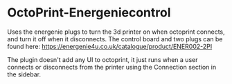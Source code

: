 # OctoPrint-Energeniecontrol

Uses the energenie plugs to turn the 3d printer on when octoprint connects, and turn it off when it disconnects.
The control board and two plugs can be found here: https://energenie4u.co.uk/catalogue/product/ENER002-2PI

The plugin doesn't add any UI to octoprint, it just runs when a user connects or disconnects from the printer using the Connection section in the sidebar.
